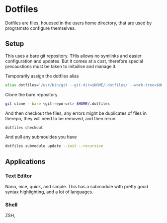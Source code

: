 # Dotfiles
Dotfiles are files, houesed in the users home directory, that are used by programsto configure themselves.

## Setup
This uses a bare git repository. THis allows no symlinks and easier configuration and updates. But it comes at a cost, therefore special precaustions must be taken to initailise and 
manage it.

Temporarily assign the dotfiles alias
```bash
alias dotfiles='/usr/bin/git --git-dir=$HOME/.dotfiles/ --work-tree=$HOME'
```
Clone the bare repository
```bash
git clone --bare <git-repo-url> $HOME/.dotfiles
```
And then checkout the files, any errors might be duplicates of files in therepo, they will need to be removed, and then rerun.
```bash
dotfiles checkout
```
And pull any submouldes you have
```bash
dotfiles submodule update --init --recursive
```

## Applications

### Text Editor
Nano, nice, quick, and simple. This has a submodule with pretty good syntax highlighting, and a lot of languages.

### Shell
ZSH, 

